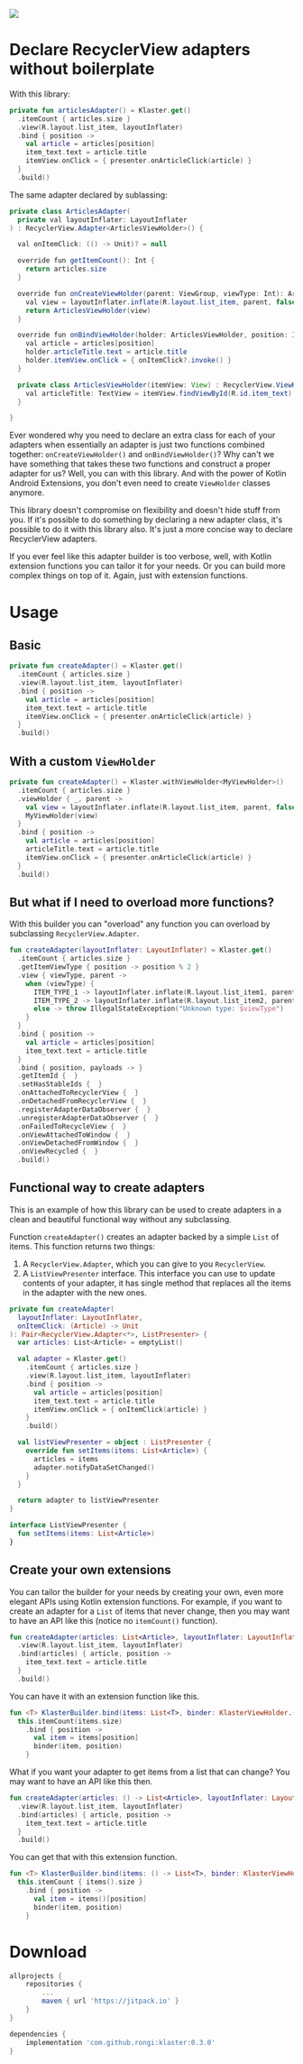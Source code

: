 [![](https://jitpack.io/v/rongi/klaster.svg)](https://jitpack.io/#rongi/klaster)

# Declare RecyclerView adapters without boilerplate

With this library:

```kotlin
private fun articlesAdapter() = Klaster.get()
  .itemCount { articles.size }
  .view(R.layout.list_item, layoutInflater)
  .bind { position ->
    val article = articles[position]
    item_text.text = article.title
    itemView.onClick = { presenter.onArticleClick(article) }
  }
  .build()
```

The same adapter declared by sublassing:

```java
private class ArticlesAdapter(
  private val layoutInflater: LayoutInflater
) : RecyclerView.Adapter<ArticlesViewHolder>() {

  val onItemClick: (() -> Unit)? = null

  override fun getItemCount(): Int {
    return articles.size
  }

  override fun onCreateViewHolder(parent: ViewGroup, viewType: Int): ArticlesViewHolder {
    val view = layoutInflater.inflate(R.layout.list_item, parent, false)
    return ArticlesViewHolder(view)
  }

  override fun onBindViewHolder(holder: ArticlesViewHolder, position: Int) {
    val article = articles[position]
    holder.articleTitle.text = article.title
    holder.itemView.onClick = { onItemClick?.invoke() }
  }

  private class ArticlesViewHolder(itemView: View) : RecyclerView.ViewHolder(itemView) {
    val articleTitle: TextView = itemView.findViewById(R.id.item_text)
  }

}
```

Ever wondered why you need to declare an extra class for each of your adapters when essentially an adapter is just two functions combined together: `onCreateViewHolder()` and `onBindViewHolder()`? Why can't we have something that takes these two functions and construct a proper adapter for us? Well, you can with this library. And with the power of Kotlin Android Extensions, you don't even need to create `ViewHolder` classes anymore.

This library doesn't compromise on flexibility and doesn't hide stuff from you. If it's possible to do something by declaring a new adapter class, it's possible to do it with this library also. It's just a more concise way to declare RecyclerView adapters. 

If you ever feel like this adapter builder is too verbose, well, with Kotlin extension functions you can tailor it for your needs. Or you can build more complex things on top of it. Again, just with extension functions.

Usage
=====

## Basic

```kotlin
private fun createAdapter() = Klaster.get()
  .itemCount { articles.size }
  .view(R.layout.list_item, layoutInflater)
  .bind { position ->
    val article = articles[position]
    item_text.text = article.title
    itemView.onClick = { presenter.onArticleClick(article) }
  }
  .build()
```

## With a custom `ViewHolder`

```kotlin
private fun createAdapter() = Klaster.withViewHolder<MyViewHolder>()
  .itemCount { articles.size }
  .viewHolder { _, parent ->
    val view = layoutInflater.inflate(R.layout.list_item, parent, false)
    MyViewHolder(view)
  }
  .bind { position ->
    val article = articles[position]
    articleTitle.text = article.title
    itemView.onClick = { presenter.onArticleClick(article) }
  }
  .build()
```

## But what if I need to overload more functions?

With this builder you can "overload" any function you can overload by subclassing `RecyclerView.Adapter`.

```kotlin
fun createAdapter(layoutInflater: LayoutInflater) = Klaster.get()
  .itemCount { articles.size }
  .getItemViewType { position -> position % 2 }
  .view { viewType, parent ->
    when (viewType) {
      ITEM_TYPE_1 -> layoutInflater.inflate(R.layout.list_item1, parent, false)
      ITEM_TYPE_2 -> layoutInflater.inflate(R.layout.list_item2, parent, false)
      else -> throw IllegalStateException("Unknown type: $viewType")
    }
  }
  .bind { position ->
    val article = articles[position]
    item_text.text = article.title
  }
  .bind { position, payloads -> }
  .getItemId {  }
  .setHasStableIds {  }
  .onAttachedToRecyclerView {  }
  .onDetachedFromRecyclerView {  }
  .registerAdapterDataObserver {  }
  .unregisterAdapterDataObserver {  }
  .onFailedToRecycleView {  }
  .onViewAttachedToWindow {  }
  .onViewDetachedFromWindow {  }
  .onViewRecycled {  }
  .build()
```

## Functional way to create adapters

This is an example of how this library can be used to create adapters in a clean and beautiful functional way without any subclassing.

Function `createAdapter()` creates an adapter backed by a simple `List` of items. This function returns two things:

1. A `RecyclerView.Adapter`, which you can give to you `RecyclerView`.
2. A `ListViewPresenter` interface. This interface you can use to update contents of your adapter, it has single method that replaces all the items in the adapter with the new ones.

```kotlin
private fun createAdapter(
  layoutInflater: LayoutInflater,
  onItemClick: (Article) -> Unit
): Pair<RecyclerView.Adapter<*>, ListPresenter> {
  var articles: List<Article> = emptyList()

  val adapter = Klaster.get()
    .itemCount { articles.size }
    .view(R.layout.list_item, layoutInflater)
    .bind { position ->
      val article = articles[position]
      item_text.text = article.title
      itemView.onClick = { onItemClick(article) }
    }
    .build()

  val listViewPresenter = object : ListPresenter {
    override fun setItems(items: List<Article>) {
      articles = items
      adapter.notifyDataSetChanged()
    }
  }

  return adapter to listViewPresenter
}

interface ListViewPresenter {
  fun setItems(items: List<Article>)
}
```

## Create your own extensions

You can tailor the builder for your needs by creating your own, even more elegant APIs using Kotlin extension functions. For example, if you want to create an adapter for a `List` of items that never change, then you may want to have an API like this (notice no `itemCount()` function).

```kotlin
fun createAdapter(articles: List<Article>, layoutInflater: LayoutInflater) = Klaster.get()
  .view(R.layout.list_item, layoutInflater)
  .bind(articles) { article, position ->
    item_text.text = article.title
  }
  .build()
```

You can have it with an extension function like this.

```kotlin
fun <T> KlasterBuilder.bind(items: List<T>, binder: KlasterViewHolder.(item: T, position: Int) -> Unit): KlasterBuilder =
  this.itemCount(items.size)
    .bind { position ->
      val item = items[position]
      binder(item, position)
    }
```

What if you want your adapter to get items from a list that can change? You may want to have an API like this then.

```kotlin
fun createAdapter(articles: () -> List<Article>, layoutInflater: LayoutInflater) = Klaster.get()
  .view(R.layout.list_item, layoutInflater)
  .bind(articles) { article, position ->
    item_text.text = article.title
  }
  .build()
```

You can get that with this extension function.

```kotlin
fun <T> KlasterBuilder.bind(items: () -> List<T>, binder: KlasterViewHolder.(item: T, position: Int) -> Unit): KlasterBuilder =
  this.itemCount { items().size }
    .bind { position ->
      val item = items()[position]
      binder(item, position)
    }
```

Download
========

```groovy
allprojects {
    repositories {
        ...
        maven { url 'https://jitpack.io' }
    }
}
```

```groovy
dependencies {
    implementation 'com.github.rongi:klaster:0.3.0'
}
```
